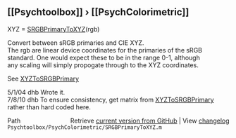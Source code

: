 ## [[Psychtoolbox]] &#8250; [[PsychColorimetric]]

XYZ = [SRGBPrimaryToXYZ](SRGBPrimaryToXYZ)(rgb)  
  
Convert between sRGB primaries and CIE XYZ.  
The rgb are linear device coordinates for the primaries of the sRGB  
standard.  One would expect these to be in the range 0-1, although  
any scaling will simply propogate through to the XYZ coordinates.  
  
See [XYZToSRGBPrimary](XYZToSRGBPrimary)  
  
5/1/04  dhb  Wrote it.  
7/8/10    dhb  To ensure consistency, get matrix from [XYZToSRGBPrimary](XYZToSRGBPrimary) rather than hard coded here.  




<div class="code_header" style="text-align:right;">
  <span style="float:left;">Path&nbsp;&nbsp;</span> <span class="counter">Retrieve <a href=
  "https://raw.github.com/Psychtoolbox-3/Psychtoolbox-3/beta/Psychtoolbox/PsychColorimetric/SRGBPrimaryToXYZ.m">current version from GitHub</a> | View <a href=
  "https://github.com/Psychtoolbox-3/Psychtoolbox-3/commits/beta/Psychtoolbox/PsychColorimetric/SRGBPrimaryToXYZ.m">changelog</a></span>
</div>
<div class="code">
  <code>Psychtoolbox/PsychColorimetric/SRGBPrimaryToXYZ.m</code>
</div>

